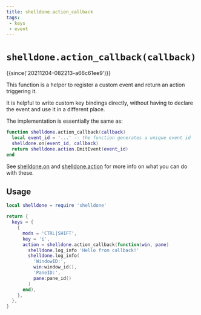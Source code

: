```yaml
---
title: shelldone.action_callback
tags:
 - keys
 - event
---
```


# `shelldone.action_callback(callback)`

{{since('20211204-082213-a66c61ee9')}}

This function is a helper to register a custom event and return an action triggering it.

It is helpful to write custom key bindings directly, without having to declare
the event and use it in a different place.

The implementation is essentially the same as:
```lua
function shelldone.action_callback(callback)
  local event_id = '...' -- the function generates a unique event id
  shelldone.on(event_id, callback)
  return shelldone.action.EmitEvent(event_id)
end
```

See [shelldone.on](./on.md) and [shelldone.action](./action.md) for more info on what you can do with these.


## Usage

```lua
local shelldone = require 'shelldone'

return {
  keys = {
    {
      mods = 'CTRL|SHIFT',
      key = 'i',
      action = shelldone.action_callback(function(win, pane)
        shelldone.log_info 'Hello from callback!'
        shelldone.log_info(
          'WindowID:',
          win:window_id(),
          'PaneID:',
          pane:pane_id()
        )
      end),
    },
  },
}
```
